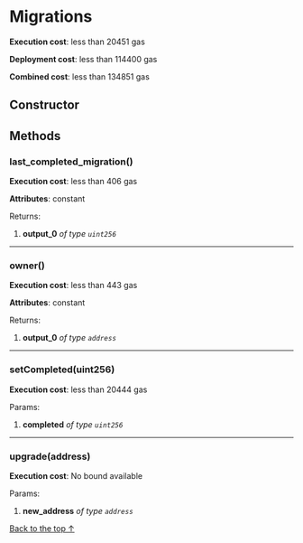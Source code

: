 # Migrations


**Execution cost**: less than 20451 gas

**Deployment cost**: less than 114400 gas

**Combined cost**: less than 134851 gas

## Constructor






## Methods
### last_completed_migration()


**Execution cost**: less than 406 gas

**Attributes**: constant



Returns:


1. **output_0** *of type `uint256`*

--- 
### owner()


**Execution cost**: less than 443 gas

**Attributes**: constant



Returns:


1. **output_0** *of type `address`*

--- 
### setCompleted(uint256)


**Execution cost**: less than 20444 gas


Params:

1. **completed** *of type `uint256`*


--- 
### upgrade(address)


**Execution cost**: No bound available


Params:

1. **new_address** *of type `address`*


[Back to the top ↑](#migrations)
